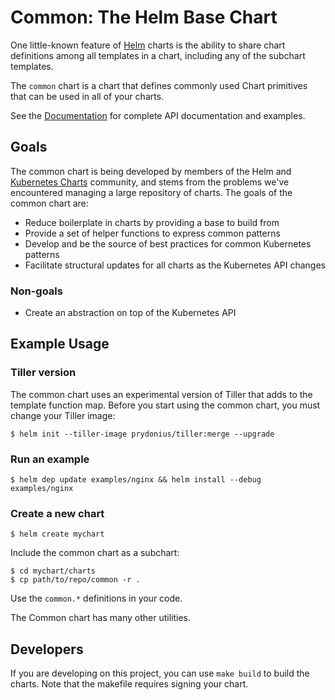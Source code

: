 # Common: The Helm Base Chart

One little-known feature of [Helm](http://helm.sh) charts is the ability to share chart definitions
among all templates in a chart, including any of the subchart templates.

The `common` chart is a chart that defines commonly used Chart primitives that
can be used in all of your charts.

See the [Documentation](docs/index.md) for complete API documentation and examples.

## Goals

The common chart is being developed by members of the Helm and [Kubernetes Charts](https://github.com/kubernetes/charts) community, and stems from the
problems we've encountered managing a large repository of charts. The goals of
the common chart are:

- Reduce boilerplate in charts by providing a base to build from
- Provide a set of helper functions to express common patterns
- Develop and be the source of best practices for common Kubernetes patterns
- Facilitate structural updates for all charts as the Kubernetes API changes

### Non-goals

- Create an abstraction on top of the Kubernetes API

## Example Usage

### Tiller version

The common chart uses an experimental version of Tiller that adds to the
template function map. Before you start using the common chart, you must change
your Tiller image:

```
$ helm init --tiller-image prydonius/tiller:merge --upgrade
```

### Run an example

```
$ helm dep update examples/nginx && helm install --debug examples/nginx
```

### Create a new chart

```
$ helm create mychart
```

Include the common chart as a subchart:

```console
$ cd mychart/charts
$ cp path/to/repo/common -r .
```

Use the `common.*` definitions in your code.

The Common chart has many other utilities.

## Developers

If you are developing on this project, you can use `make build` to build the
charts. Note that the makefile requires signing your chart.
